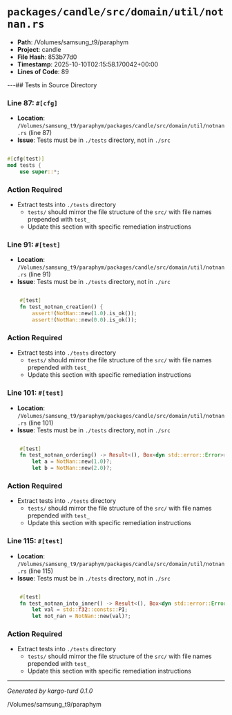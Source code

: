 # `packages/candle/src/domain/util/notnan.rs`

- **Path**: /Volumes/samsung_t9/paraphym
- **Project**: candle
- **File Hash**: 853b77d0  
- **Timestamp**: 2025-10-10T02:15:58.170042+00:00  
- **Lines of Code**: 89

---## Tests in Source Directory


### Line 87: `#[cfg]`

- **Location**: `/Volumes/samsung_t9/paraphym/packages/candle/src/domain/util/notnan.rs` (line 87)
- **Issue**: Tests must be in `./tests` directory, not in `./src`

```rust

#[cfg(test)]
mod tests {
    use super::*;

```

### Action Required

- Extract tests into `./tests` directory
  - `tests/` should mirror the file structure of the `src/` with file names prepended with `test_`
  - Update this section with specific remediation instructions
  


### Line 91: `#[test]`

- **Location**: `/Volumes/samsung_t9/paraphym/packages/candle/src/domain/util/notnan.rs` (line 91)
- **Issue**: Tests must be in `./tests` directory, not in `./src`

```rust

    #[test]
    fn test_notnan_creation() {
        assert!(NotNan::new(1.0).is_ok());
        assert!(NotNan::new(0.0).is_ok());
```

### Action Required

- Extract tests into `./tests` directory
  - `tests/` should mirror the file structure of the `src/` with file names prepended with `test_`
  - Update this section with specific remediation instructions
  


### Line 101: `#[test]`

- **Location**: `/Volumes/samsung_t9/paraphym/packages/candle/src/domain/util/notnan.rs` (line 101)
- **Issue**: Tests must be in `./tests` directory, not in `./src`

```rust

    #[test]
    fn test_notnan_ordering() -> Result<(), Box<dyn std::error::Error>> {
        let a = NotNan::new(1.0)?;
        let b = NotNan::new(2.0)?;
```

### Action Required

- Extract tests into `./tests` directory
  - `tests/` should mirror the file structure of the `src/` with file names prepended with `test_`
  - Update this section with specific remediation instructions
  


### Line 115: `#[test]`

- **Location**: `/Volumes/samsung_t9/paraphym/packages/candle/src/domain/util/notnan.rs` (line 115)
- **Issue**: Tests must be in `./tests` directory, not in `./src`

```rust

    #[test]
    fn test_notnan_into_inner() -> Result<(), Box<dyn std::error::Error>> {
        let val = std::f32::consts::PI;
        let not_nan = NotNan::new(val)?;
```

### Action Required

- Extract tests into `./tests` directory
  - `tests/` should mirror the file structure of the `src/` with file names prepended with `test_`
  - Update this section with specific remediation instructions
  

---

*Generated by kargo-turd 0.1.0*

/Volumes/samsung_t9/paraphym